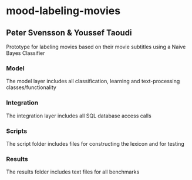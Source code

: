 # mood-labeling-movies
## Peter Svensson & Youssef Taoudi
Prototype for labeling movies based on their movie subtitles using a Naive Bayes Classifier

### Model
The model layer includes all classification, learning and text-processing classes/functionality

### Integration
The integration layer includes all SQL database access calls

### Scripts
The script folder includes files for constructing the lexicon and for testing

### Results
The results folder includes text files for all benchmarks
